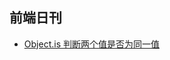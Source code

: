## 前端日刊

* [Object.is 判断两个值是否为同一值](https://developer.mozilla.org/zh-CN/docs/Web/JavaScript/Reference/Global_Objects/Object/is)
